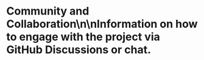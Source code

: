 # Community and Collaboration\n\nInformation on how to engage with the project via GitHub Discussions or chat.
